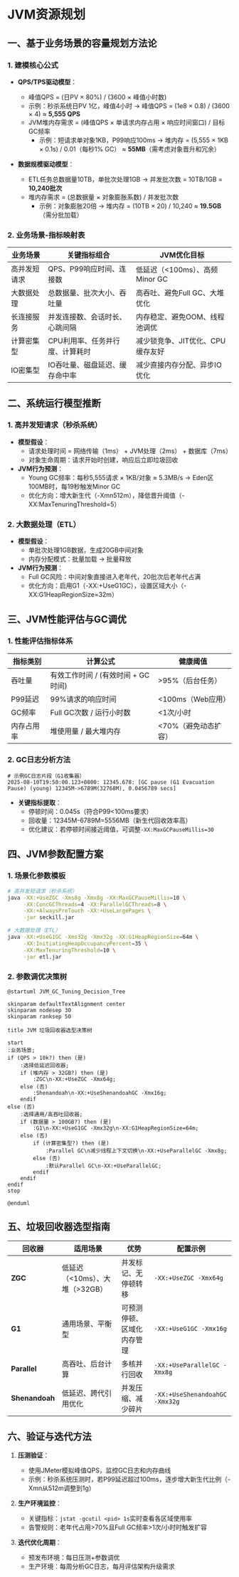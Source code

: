 # JVM资源规划

## 一、基于业务场景的容量规划方法论

### 1. **建模核心公式**
- **QPS/TPS驱动模型**：
    - 峰值QPS = (日PV × 80%) / (3600 × 峰值小时数)
    - 示例：秒杀系统日PV 1亿，峰值4小时 → 峰值QPS = (1e8 × 0.8) / (3600 × 4) ≈ **5,555 QPS**
    - JVM堆内存需求 = (峰值QPS × 单请求内存占用 × 响应时间窗口) / 目标GC频率
        - 示例：短请求单对象1KB，P99响应100ms → 堆内存 = (5,555 × 1KB × 0.1s) / 0.01（每秒1% GC） ≈ **55MB**（需考虑对象晋升和冗余）

- **数据规模驱动模型**：
    - ETL任务总数据量10TB，单批次处理1GB → 并发批次数 = 10TB/1GB = **10,240批次**
    - 堆内存需求 = (总数据量 × 对象膨胀系数) / 并发批次数
        - 示例：对象膨胀20倍 → 堆内存 = (10TB × 20) / 10,240 ≈ **19.5GB**（需分批加载）

### 2. **业务场景-指标映射表**
| 业务场景       | 关键指标组合                          | JVM优化目标                     |
|----------------|---------------------------------------|----------------------------------|
| 高并发短请求   | QPS、P99响应时间、连接数              | 低延迟（<100ms）、高频Minor GC   |
| 大数据处理     | 总数据量、批次大小、吞吐量            | 高吞吐、避免Full GC、大堆优化    |
| 长连接服务     | 并发连接数、会话时长、心跳间隔        | 内存稳定、避免OOM、线程池调优    |
| 计算密集型     | CPU利用率、任务并行度、计算耗时       | 减少锁竞争、JIT优化、CPU缓存友好 |
| IO密集型       | IO吞吐量、磁盘延迟、缓存命中率        | 减少直接内存分配、异步IO优化     |

## 二、系统运行模型推断

### 1. **高并发短请求（秒杀系统）**
- **模型假设**：
    - 请求处理时间 = 网络传输（1ms） + JVM处理（2ms） + 数据库（7ms）
    - 对象生命周期：请求开始时创建，响应后立即垃圾回收
- **JVM行为预测**：
    - Young GC频率：每秒5,555请求 × 1KB/对象 ≈ 5.3MB/s → Eden区100MB时，每19秒触发Minor GC
    - 优化方向：增大新生代（-Xmn512m），降低晋升阈值（-XX:MaxTenuringThreshold=5）

### 2. **大数据处理（ETL）**
- **模型假设**：
    - 单批次处理1GB数据，生成20GB中间对象
    - 内存分配模式：批量加载 → 批量释放
- **JVM行为预测**：
    - Full GC风险：中间对象直接进入老年代，20批次后老年代占满
    - 优化方向：启用G1（-XX:+UseG1GC），设置区域大小（-XX:G1HeapRegionSize=32m）

## 三、JVM性能评估与GC调优

### 1. **性能评估指标体系**
| 指标类别       | 计算公式                              | 健康阈值                     |
|----------------|---------------------------------------|------------------------------|
| 吞吐量         | 有效工作时间 / (有效时间 + GC时间)    | >95%（后台任务）             |
| P99延迟        | 99%请求的响应时间                     | <100ms（Web应用）           |
| GC频率         | Full GC次数 / 运行小时数              | <1次/小时                    |
| 内存占用率     | 堆使用量 / 最大堆内存                 | <70%（避免动态扩容）          |

### 2. **GC日志分析方法**
```log
# 示例GC日志片段（G1收集器）
2025-08-10T19:50:00.123+0800: 12345.678: [GC pause (G1 Evacuation Pause) (young) 12345M->6789M(32768M), 0.0456789 secs]
```
- **关键指标提取**：
    - 停顿时间：0.045s（符合P99<100ms要求）
    - 回收量：12345M-6789M=5556MB（新生代回收效率高）
    - 优化建议：若停顿时间接近阈值，可调整`-XX:MaxGCPauseMillis=30`

## 四、JVM参数配置方案

### 1. **场景化参数模板**
```bash
# 高并发短请求（秒杀系统）
java -XX:+UseZGC -Xms8g -Xmx8g -XX:MaxGCPauseMillis=10 \
     -XX:ConcGCThreads=4 -XX:ParallelGCThreads=8 \
     -XX:+AlwaysPreTouch -XX:+UseLargePages \
     -jar seckill.jar

# 大数据处理（ETL）
java -XX:+UseG1GC -Xms32g -Xmx32g -XX:G1HeapRegionSize=64m \
     -XX:InitiatingHeapOccupancyPercent=35 \
     -XX:MaxTenuringThreshold=10 \
     -jar etl.jar
```

### 2. **参数调优决策树**
```plantuml
@startuml JVM_GC_Tuning_Decision_Tree

skinparam defaultTextAlignment center
skinparam nodesep 30
skinparam ranksep 50

title JVM 垃圾回收器选型决策树

start
:业务场景;
if (QPS > 10k?) then (是)
    :选择低延迟回收器;
    if (堆内存 > 32GB?) then (是)
        :ZGC\n-XX:+UseZGC -Xmx64g;
    else (否)
        :Shenandoah\n-XX:+UseShenandoahGC -Xmx16g;
    endif
else (否)
    :选择通用/高吞吐回收器;
    if (数据量 > 100GB?) then (是)
        :G1\n-XX:+UseG1GC -Xmx32g\n-XX:G1HeapRegionSize=64m;
    else (否)
        if (计算密集型?) then (是)
            :Parallel GC\n减少线程上下文切换\n-XX:+UseParallelGC -Xmx8g;
        else (否)
            :默认Parallel GC\n-XX:+UseParallelGC;
        endif
    endif
endif
stop

@enduml
```

## 五、垃圾回收器选型指南

| 回收器            | 适用场景                 | 优势            | 配置示例                           |
|----------------|----------------------|---------------|--------------------------------|
| **ZGC**        | 低延迟（<10ms）、大堆（>32GB） | 并发标记、无停顿转移    | `-XX:+UseZGC -Xmx64g`          |
| **G1**         | 通用场景、平衡型             | 可预测停顿、区域化内存管理 | `-XX:+UseG1GC -Xmx16g`         |
| **Parallel**   | 高吞吐、后台计算             | 多核并行回收        | `-XX:+UseParallelGC -Xmx8g`    |
| **Shenandoah** | 低延迟、跨代引用优化           | 并发压缩、减少碎片     | `-XX:+UseShenandoahGC -Xmx32g` |

## 六、验证与迭代方法

1. **压测验证**：
    - 使用JMeter模拟峰值QPS，监控GC日志和内存曲线
    - 示例：秒杀系统压测时，若P99延迟超过100ms，逐步增大新生代比例（-Xmn从512m调整到1g）

2. **生产环境监控**：
    - 关键指标：`jstat -gcutil <pid> 1s`实时查看各区域使用率
    - 告警规则：老年代占用>70%且Full GC频率>1次/小时时触发扩容

3. **迭代优化周期**：
    - 预发布环境：每日压测+参数调优
    - 生产环境：每周分析GC日志，每月评估架构升级需求